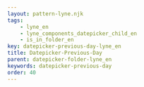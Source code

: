 ```yaml
---
layout: pattern-lyne.njk
tags: 
    - lyne_en
    - lyne_components_datepicker_child_en
    - is_in_folder_en
key: datepicker-previous-day-lyne_en
title: Datepicker-Previous-Day
parent: datepicker-folder-lyne_en
keywords: datepicker-previous-day
order: 40
---
```

